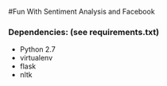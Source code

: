 #Fun With Sentiment Analysis and Facebook


### Dependencies: (see requirements.txt)
* Python 2.7
* virtualenv
* flask
* nltk